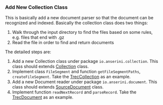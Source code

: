 ### Add New Collection Class

This is basically add a new document parser so that the document can be recognized and indexed.
Basically the collection class does two things:

1. Walk through the input directory to find the files based on some rules, e.g. files that end with .gz
2. Read the file in order to find and return documents

The detailed steps are:

1. Add a new Collection class under package `io.anserini.collection`. 
This class should extends [Collection](https://github.com/lintool/Anserini/blob/master/src/main/java/io/anserini/collection/Collection.java) class.
2. Implement class `FileSegment` and function `getFileSegmentPaths`, `createFileSegment`. 
Take the [TrecCollection](https://github.com/castorini/Anserini/blob/master/src/main/java/io/anserini/collection/TrecCollection.java) as an example.
3. Add a new Document reader under package `io.anserini.document`. 
This class should extends [SourceDocument](https://github.com/lintool/Anserini/blob/master/src/main/java/io/anserini/document/SourceDocument.java) class.
4. Implement function `readNextRecord` and `parseRecord`. 
Take the [TrecDocument](https://github.com/castorini/Anserini/blob/master/src/main/java/io/anserini/document/TrecDocument.java) as an example.
 

